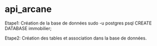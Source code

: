 # api_arcane
Etape1: Création de la base de données
    sudo -u postgres psql
    CREATE DATABASE immobilier;

Etape2: Création des tables et association dans la base de données.
